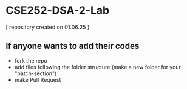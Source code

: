 # CSE252-DSA-2-Lab
[ repository created on 01.06.25 ]

## If anyone wants to add their codes
- fork the repo
- add files following the folder structure (make a new folder for your "batch-section")
- make Pull Request



